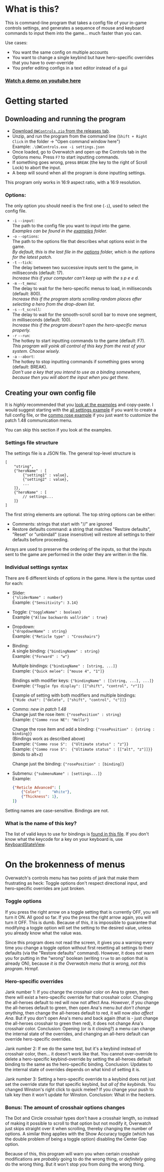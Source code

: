 What is this?
=============

This is command-line program that takes a config file of your in-game controls settings, and generates a sequence of mouse and keyboard commands to input them into the game... much faster than you can.

Use cases:

 - You want the same config on multiple accounts
 - You want to change a single keybind but have hero-specific overrides that you have to over-override
 - You prefer editing configs in a text editor instead of a gui
 
### [Watch a demo on youtube here](https://www.youtube.com/watch?v=RsJooMJFu4I)

 
Getting started
===============

Downloading and running the program
-----------------------------------

 - [Download `OWControls.zip` from the releases tab](https://github.com/klasbo/OWControls/releases).  
 - Unzip, and run the program from the command line (`Shift + Right Click` in the folder -> "Open command window here")  
   Example: `.\OWControls.exe -i settings.json`
 - Once loaded, go to Overwatch and open up the Controls tab in the Options menu. Press `F7` to start inputting commands.
 - If something goes wrong, press `BREAK` (the key to the right of Scroll Lock) to abort the input.
 - A beep will sound when all the program is done inputting settings.
 
This program only works in 16:9 aspect ratio, with a 16:9 resolution.


### Options:

The only option you should need is the first one (`-i`), used to select the config file.

 - `-i` `--input`:  
    The path to the config file you want to input into the game.  
    *Examples can be found in the [examples](/examples) folder.*
 - `-o` `--options`:  
    The path to the options file that describes what options exist in the game.  
    *By default, this is the last file in the [options](/options) folder, which is the options for the latest patch.*
 - `-t` `--tick`:  
    The delay between two successive inputs sent to the game, in milliseconds (default: 17).  
    *Increase this if your computer can't keep up with the s p e e d.*
 - `-m` `--t_menu`:  
    The delay to wait for the hero-specific menus to load, in milliseconds (default: 800).  
    *Increase this if the program starts scrolling random places after selecting a hero from the drop-down list.*
 - `-s` `--t_scroll`:  
    The delay to wait for the smooth-scroll scroll bar to move one segment, in milliseconds (default: 100).  
    *Increase this if the program doesn't open the hero-specific menus properly.*
 - `-r` `--run`:  
    The hotkey to start inputting commands to the game (default: F7).  
    *This program will yoink all control of this key from the rest of your system. Choose wisely.*
 - `-a` `--abort`:  
    The hotkey to stop inputting commands if something goes wrong (default: BREAK).  
    *Don't use a key that you intend to use as a binding somewhere, because then you will abort the input when you get there.*

 
Creating your own config file
-----------------------------

It is *highly* recommended that you [look at the examples](/examples) and copy-paste. I would suggest starting with the [all settings example](/examples/all_settings.json) if you want to create a full config file, or the [commo rose example](/examples/battlefield_commorose.1.48.json) if you just want to customize the patch 1.48 communication menu.

You can skip this section if you look at the examples.

### Settings file structure

The settings file is a JSON file. The general top-level structure is
```
[
    "string",
    {"heroName" : [
        {"setting1" : value},
        {"setting2" : value},
        ...
    ]},
    {"heroName" : [
        // settings...
    ]}
]
```
The first string elements are optional. The top string options can be either:
 - Comments: strings that start with "//" are ignored
 - Restore defaults command: a string that matches "Restore defaults", "Reset" or "unbindall" (case insensitive) will restore all settings to their defaults before proceeding.
 
Arrays are used to preserve the ordering of the inputs, so that the inputs sent to the game are performed in the order they are written in the file.

### Individual settings syntax

There are 6 different kinds of options in the game. Here is the syntax used for each:

 - Slider:  
    `{"sliderName" : number}`  
    Example: `{"Sensitivity": 3.14}`
    
 - Toggle:
    `{"toggleName" : boolean}`  
    Example `{"Allow backwards wallride" : true}`
    
 - Dropdown:  
    `{"dropdownName" : string}`  
    Example: `{"Reticle type" : "Crosshairs"}`
    
 - Binding:  
    A single binding: `{"bindingName" : string}`  
    Example: `{"Forward" : "w"}`  
      
    Multiple bindings: `{"bindingName" : [string, ...]}`  
    Example: `{"Quick melee": ["mouse 4", "1"]}`  
    
    Bindings with modifier keys: `{"bindingName" : [[string, ...], ...]}`  
    Example: `{"Toggle fps display": [["shift", "control", "r"]]}`  
    
    Example of setting with both modifiers and multiple bindings:  
    `{"Hide chat": ["delete", ["shift", "control", "c"]]}`  
    
 - Commo: *new in patch 1.48*  
    Change just the rose item: `{"rosePosition" : string}`  
    Example: `{"Commo rose NE": "Hello"}`  
    
    Change the rose item and add a binding: `{"rosePosition" : {string : binding}}`  
    (Bindings work as described above)  
    Example: `{"Commo rose S":  {"Ultimate status" : "z"}}`  
    Example: `{"Commo rose S":  {"Ultimate status" : [["alt", "z"]]}}`  (binds to alt+z)  
    
    Change just the binding: `{"rosePosition" : [binding]}`  
    
 - Submenu:
    `{"submenuName" : [settings...]}`  
    Example: 
    ```json
    {"Reticle Advanced": [
        {"Color":     "White"},
        {"Thickness": 1},
    ]}
    ```
    
Setting names are case-sensitive. Bindings are not.

### What is the name of this key?

The list of valid keys to use for bindings is [found in this file](/keycodes.d). If you don't know what the keycode for a key on your keyboard is, use [KeyboardStateView](https://www.nirsoft.net/utils/keyboard_state_view.html).

On the brokenness of menus
==========================

Overwatch's controls menu has two points of jank that make them frustrating as heck: Toggle options don't respect directional input, and hero-specific overrides are just broken.

### Toggle options

If you press the right arrow on a toggle setting that is currently OFF, you will turn it ON. All good so far. If you the press the right arrow again, you will turn it OFF. This is dumb. Because of this, it is impossible to guarantee that modifying a toggle option will set the setting to the desired value, unless you already know what the value was. 

Since this program does not read the screen, it gives you a warning every time you change a toggle option without first resetting all settings to their defaults (via the "Restore defaults" command). However, it does not warn you for putting in the "wrong" boolean (writing `true` to an option that is already ON), because *it is the Overwatch menu that is wrong, not this program*. Hrmpf.

### Hero-specific overrides

Jank number 1: If you change the crosshair color on Ana to green, then there will exist a hero-specific override for that crosshair color. Changing the all-heroes default to red will now not affect Ana. *However*, if you change the all-heroes default to green, then open Ana's menu *but don't change anything*, then change the all-heroes default to red, it will now *also affect Ana*. But if you don't open Ana's menu and back again (that is - just change the all-heroes crosshair to green then red), it does not change Ana's crosshair color. Conclusion: Opening (or is it closing?) a menu can change the internal state of the overrides, and changing an all-hero default can override hero-specific overrides.

Jank number 2: If we do the same test, but it's a keybind instead of crosshair color, then... it doesn't work like that. You cannot over-override to delete a hero-specific keybind-override by setting the all-heroes default binding to the same as the hero-specific binding. Conclusion: Updates to the internal state of overrides depends on what kind of setting it is.

Jank number 3: Setting a hero-specific override to a keybind does not just set the override state for that specific keybind, but *all of the keybinds*. You changed Winston's right click to quick melee? If you change your push to talk key then it won't update for Winston. Conclusion: What in the heckers.

### Bonus: The amount of crosshair options changes

The Dot and Circle crosshair types don't have a crosshair length, so instead of making it possible to scroll to that option but not modify it, Overwatch just skips straight over it when scrolling, thereby changing the number of options. A similar thing applies with the Show Accuracy toggle (which has the double problem of being a toggle option) disabling the Center Gap option.

Because of this, this program will warn you when certain crosshair modifications are *probably* going to do the wrong thing, or *definitely* going do the wrong thing. But it won't stop you from doing the wrong thing.







































